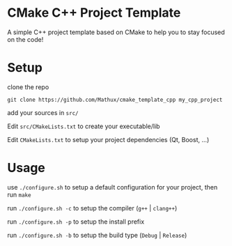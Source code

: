 CMake C++ Project Template
==============

A simple C++ project template based on CMake to help you to stay focused
on the code!

Setup
=====

clone the repo

    git clone https://github.com/Mathux/cmake_template_cpp my_cpp_project

add your sources in `src/`

Edit `src/CMakeLists.txt` to create your executable/lib

Edit `CMakeLists.txt` to setup your project dependencies (Qt, Boost, ...)

Usage
=====

use `./configure.sh` to setup a default configuration for your project, then run `make`

run `./configure.sh -c` to setup the compiler (`g++` | `clang++`)

run `./configure.sh -p` to setup the install prefix 

run `./configure.sh -b` to setup the build type (`Debug` | `Release`)
